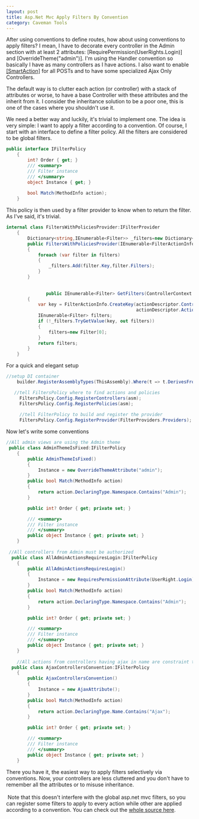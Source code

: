 ```yaml
---
layout: post
title: Asp.Net Mvc Apply Filters By Convention
category: Caveman Tools
---
```


After using conventions to define routes, how about using conventions to apply filters? I mean, I have to decorate every controller in the Admin section with at least 2 attributes: [RequirePermission(UserRights.Login)] and [OverrideTheme("admin")]. I'm using the Handler convention so basically I have as many controllers as I have actions. I also want to enable [[SmartAction]](http://www.sapiensworks.com/blog/post/2013/01/09/DRY-AspNet-Mvc-Controllers.aspx) for all POSTs and to have some specialized Ajax Only Controllers.

 The default way is to clutter each action (or controller) with a stack of attributes or worse, to have a base Controller with these attributes and the inherit from it. I consider the inheritance solution to be a poor one, this is one of the cases where you shouldn't use it.

 We need a better way and luckily, it's trivial to implement one. The idea is very simple: I want to apply a filter according to a convention. Of course, I start with an interface to define a filter policy. All the filters are considered to be global filters.

  
```csharp
public interface IFilterPolicy
    {
        int? Order { get; }
        /// <summary>
        /// Filter instance
        /// </summary>
        object Instance { get; }
        
        bool Match(MethodInfo action);
    }
```
  This policy is then used by a filter provider to know when to return the filter. As I've said, it's trivial.

  
```csharp
internal class FiltersWithPoliciesProvider:IFilterProvider
    {
        Dictionary<string,IEnumerable<Filter>> _filters=new Dictionary<string, IEnumerable<Filter>>();
        public FiltersWithPoliciesProvider(IEnumerable<FilterActionInfo> filters)
        {
            foreach (var filter in filters)
            {
                _filters.Add(filter.Key,filter.Filters);
            }
        }
        
        
               public IEnumerable<Filter> GetFilters(ControllerContext controllerContext, ActionDescriptor actionDescriptor)
        {
            var key = FilterActionInfo.CreateKey(actionDescriptor.ControllerDescriptor.ControllerType,
                                                 actionDescriptor.ActionName);
            IEnumerable<Filter> filters;
            if (!_filters.TryGetValue(key, out filters))
            {
                filters=new Filter[0];
            }
            return filters;
        }
    }
```
  For a quick and elegant setup

  
```csharp
//setup DI container
    builder.RegisterAssemblyTypes(ThisAssembly).Where(t => t.DerivesFrom<IFilterPolicy>()).AsSelf();

   //tell FiltersPolicy where to find actions and policies
     FiltersPolicy.Config.RegisterControllers(asm);
     FiltersPolicy.Config.RegisterPolicies(asm);
     
     //tell FilterPolicy to build and register the provider
     FiltersPolicy.Config.RegisterProvider(FilterProviders.Providers);
```
  Now let's write some conventions

  
```csharp
//All admin views are using the Admin theme
 public class AdminThemeIsFixed:IFilterPolicy
    {
        public AdminThemeIsFixed()
        {
            Instance = new OverrideThemeAttribute("admin");
        }
        public bool Match(MethodInfo action)
        {
            return action.DeclaringType.Namespace.Contains("Admin");
        }

        public int? Order { get; private set; }

        /// <summary>
        /// Filter instance
        /// </summary>
        public object Instance { get; private set; }
    }
 
 //All controllers from Admin must be authorized
  public class AllAdminActionsRequiresLogin:IFilterPolicy
    {
        public AllAdminActionsRequiresLogin()
        {
            Instance = new RequiresPermissionAttribute(UserRight.Login);
        }
        public bool Match(MethodInfo action)
        {
            return action.DeclaringType.Namespace.Contains("Admin");
        }

        public int? Order { get; private set; }

        /// <summary>
        /// Filter instance
        /// </summary>
        public object Instance { get; private set; }
    }
    
    //All actions from controllers having ajax in name are constraint to ajax requests
  public class AjaxControllersConvention:IFilterPolicy
    {
        public AjaxControllersConvention()
        {
            Instance = new AjaxAttribute();
        }
        public bool Match(MethodInfo action)
        {
            return action.DeclaringType.Name.Contains("Ajax");
        }

        public int? Order { get; private set; }

        /// <summary>
        /// Filter instance
        /// </summary>
        public object Instance { get; private set; }
    }
```
  There you have it, the easiest way to apply filters selectively via conventions. Now, your controllers are less cluttered and you don't have to remember all the attributes or to misuse inheritance.  
   
 Note that this doesn't interfere with the global asp.net mvc filters, so you can register some filters to apply to every action while other are applied according to a convention. You can check out the [whole source here](https://bitbucket.org/sapiensworks/caveman-tools/src/fe708f2cfe56f4f092a41f222ff887eda238dc3d/src/CavemanTools.MVC/Filters?at=devel).


